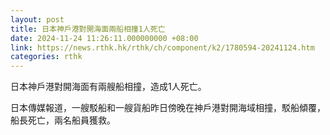 ```yaml
---
layout: post
title: 日本神戶港對開海面兩船相撞1人死亡
date: 2024-11-24 11:26:11.000000000 +08:00
link: https://news.rthk.hk/rthk/ch/component/k2/1780594-20241124.htm
categories: rthk
---
```


日本神戶港對開海面有兩艘船相撞，造成1人死亡。

日本傳媒報道，一艘駁船和一艘貨船昨日傍晚在神戶港對開海域相撞，駁船傾覆，船長死亡，兩名船員獲救。
